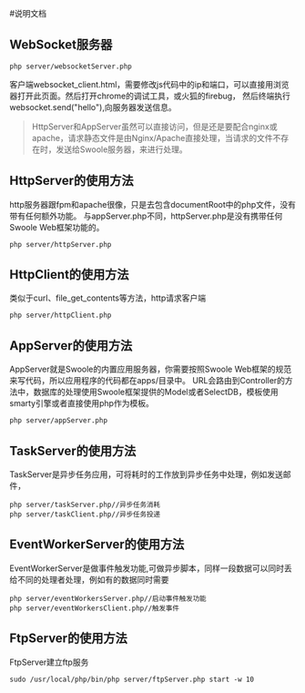 #说明文档

WebSocket服务器
----
```shell
php server/websocketServer.php
```
客户端websocket_client.html，需要修改js代码中的ip和端口，可以直接用浏览器打开此页面。然后打开chrome的调试工具，或火狐的firebug，
然后终端执行websocket.send("hello"),向服务器发送信息。

> HttpServer和AppServer虽然可以直接访问，但是还是要配合nginx或apache，请求静态文件是由Nginx/Apache直接处理，当请求的文件不存在时，发送给Swoole服务器，来进行处理。

HttpServer的使用方法
----
http服务器跟fpm和apache很像，只是去包含documentRoot中的php文件，没有带有任何额外功能。
与appServer.php不同，httpServer.php是没有携带任何Swoole Web框架功能的。
```shell
php server/httpServer.php
```

HttpClient的使用方法
----
类似于curl、file_get_contents等方法，http请求客户端
```shell
php server/httpClient.php
```

AppServer的使用方法
----
AppServer就是Swoole的内置应用服务器，你需要按照Swoole Web框架的规范来写代码，所以应用程序的代码都在apps/目录中。
URL会路由到Controller的方法中，数据库的处理使用Swoole框架提供的Model或者SelectDB，模板使用smarty引擎或者直接使用php作为模板。
```shell
php server/appServer.php
```

TaskServer的使用方法
----
TaskServer是异步任务应用，可将耗时的工作放到异步任务中处理，例如发送邮件，
```shell
php server/taskServer.php//异步任务消耗
php server/taskClient.php//异步任务投递
```

EventWorkerServer的使用方法
----
EventWorkerServer是做事件触发功能,可做异步脚本，同样一段数据可以同时丢给不同的处理者处理，例如有的数据同时需要
```shell
php server/eventWorkersServer.php//启动事件触发功能
php server/eventWorkersClient.php//触发事件
```

FtpServer的使用方法
----
FtpServer建立ftp服务
```shell
sudo /usr/local/php/bin/php server/ftpServer.php start -w 10
```